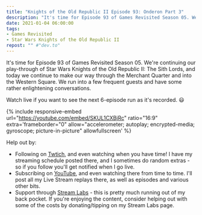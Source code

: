 ```yaml
---
title: "Knights of the Old Republic II Episode 93: Onderon Part 3"
description: "It's time for Episode 93 of Games Revisited Season 05. We're continuing our play-through of Star Wars Knights of the Old Republic II: The Sith Lords, and today we continue to make our way through the Merchant Quarter and into the Western Square. We run into a few frequent guests and have some rather enlightening conversations."
date: 2021-01-04 06:00:00
tags:
- Games Revisited
- Star Wars Knights of the Old Republic II
repost: "" #"dev.to"
---
```


It's time for Episode 93 of Games Revisited Season 05. We're continuing our play-through of Star Wars Knights of the Old Republic II: The Sith Lords, and today we continue to make our way through the Merchant Quarter and into the Western Square. We run into a few frequent guests and have some rather enlightening conversations.

Watch live if you want to see the next 6-episode run as it's recorded. :smiley:
<!--more-->

{% include responsive-embed url="https://youtube.com/embed/SKUL1CXBjRc" ratio="16:9" extra='frameborder="0" allow="accelerometer; autoplay; encrypted-media; gyroscope; picture-in-picture" allowfullscreen' %}

Help out by:
 * Following on [Twtich](https://twitch.tv/AnonJr_Live), and even watching when you have time! I have my streaming schedule posted there, and I sometimes do random extras - so if you follow you'll get notified when I go live.
 * Subscribing on [YouTube](http://www.youtube.com/channel/UCXafqhKHbkSUIrq0LAuu0tw), and even watching there from time to time. I'll post all my Live Stream replays there, as well as episodes and various other bits.
 * Support through [Stream Labs](https://streamlabs.com/anonjr_live) - this is pretty much running out of my back pocket. If you're enjoying the content, consider helping out with some of the costs by donating/tipping on my Stream Labs page.